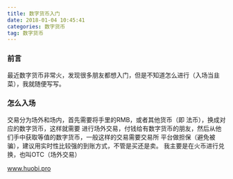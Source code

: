 ```yaml
---
title: 数字货币入门
date: 2018-01-04 10:45:41
categories: 数字货币
tag: 数字货币
---
```

### 前言
最近数字货币非常火，发现很多朋友都想入门，但是不知道怎么进行（入场当韭菜），我就随便写写。
### 怎么入场
交易分为场外和场内，首先需要将手里的RMB，或者其他货币（即 法币），换成对应的数字货币，这样就需要
进行场外交易，付钱给有数字货币的朋友，然后从他们手中获取等值的数字货币，一般这样的交易需要交易所
平台做担保（避免被骗），建议用实时性比较强的到账方式，不管是买还是卖。
我主要是在火币进行兑换，也叫OTC（场外交易）

www.huobi.pro

